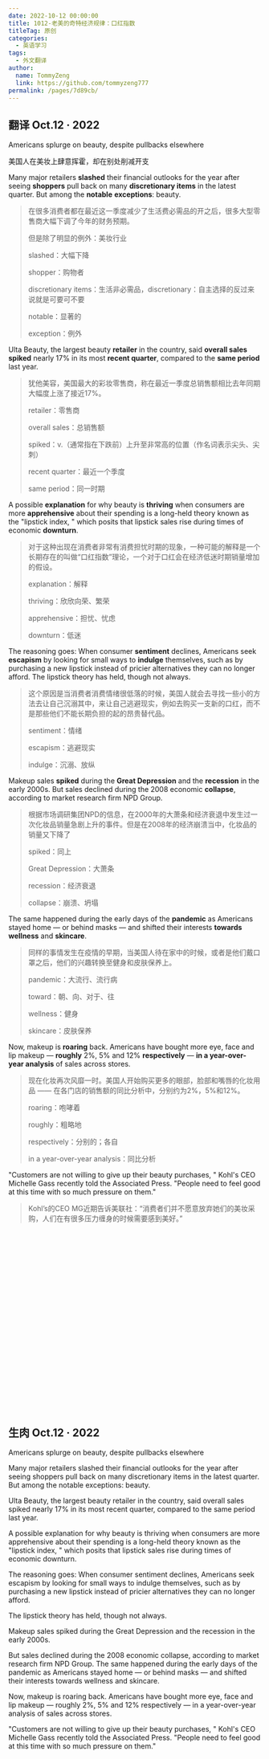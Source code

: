 ```yaml
---
date: 2022-10-12 00:00:00
title: 1012-老美的奇特经济规律：口红指数
titleTag: 原创
categories: 
  - 英语学习
tags: 
  - 外文翻译
author: 
  name: TommyZeng
  link: https://github.com/tommyzeng777
permalink: /pages/7d89cb/
---
```



## 翻译 Oct.12 · 2022
Americans splurge on beauty, despite pullbacks elsewhere

美国人在美妆上肆意挥霍，却在别处削减开支

Many major retailers **slashed** their financial outlooks for the year after seeing **shoppers** pull back on many **discretionary items** in the latest quarter. But among the **notable** **exceptions**: beauty.<!-- more -->

> 在很多消费者都在最近这一季度减少了生活费必需品的开之后，很多大型零售商大幅下调了今年的财务预期。
>
> 但是除了明显的例外：美妆行业
>
> slashed：大幅下降
>
> shopper：购物者
>
> discretionary items：生活非必需品，discretionary：自主选择的反过来说就是可要可不要
>
> notable：显著的
>
> exception：例外

Ulta Beauty, the largest beauty **retailer** in the country, said **overall sales** **spiked** nearly 17% in its most **recent quarter**, compared to the **same period** last year.

> 犹他美容，美国最大的彩妆零售商，称在最近一季度总销售额相比去年同期大幅度上涨了接近17%。
>
> retailer：零售商
>
> overall sales：总销售额
>
> spiked：v.（通常指在下跌前）上升至非常高的位置（作名词表示尖头、尖刺）
>
> recent quarter：最近一个季度
>
> same period：同一时期

A possible **explanation** for why beauty is **thriving** when consumers are more **apprehensive** about their spending is a long-held theory known as the "lipstick index, " which posits that lipstick sales rise during times of economic **downturn**.

> 对于这种出现在消费者非常有消费担忧时期的现象，一种可能的解释是一个长期存在的叫做“口红指数”理论，一个对于口红会在经济低迷时期销量增加的假设。
>
> explanation：解释
>
> thriving：欣欣向荣、繁荣
>
> apprehensive：担忧、忧虑
>
> downturn：低迷

The reasoning goes: When consumer **sentiment** declines, Americans seek **escapism** by looking for small ways to **indulge** themselves, such as by purchasing a new lipstick instead of pricier alternatives they can no longer afford.
The lipstick theory has held, though not always.

> 这个原因是当消费者消费情绪很低落的时候，美国人就会去寻找一些小的方法去让自己沉溺其中，来让自己逃避现实，例如去购买一支新的口红，而不是那些他们不能长期负担的起的昂贵替代品。
>
> sentiment：情绪
>
> escapism：逃避现实
>
> indulge：沉溺、放纵

Makeup sales **spiked** during the **Great Depression** and the **recession** in the early 2000s. But sales declined during the 2008 economic **collapse**, according to market research firm NPD Group.

> 根据市场调研集团NPD的信息，在2000年的大萧条和经济衰退中发生过一次化妆品销量急剧上升的事件。但是在2008年的经济崩溃当中，化妆品的销量又下降了
>
> spiked：同上
>
> Great Depression：大萧条
>
> recession：经济衰退
>
> collapse：崩溃、坍塌

The same happened during the early days of the **pandemic** as Americans stayed home — or behind masks — and shifted their interests **towards** **wellness** and **skincare**.

> 同样的事情发生在疫情的早期，当美国人待在家中的时候，或者是他们戴口罩之后，他们的兴趣转换至健身和皮肤保养上。
>
> pandemic：大流行、流行病
>
> toward：朝、向、对于、往
>
> wellness：健身
>
> skincare：皮肤保养

Now, makeup is **roaring** back. Americans have bought more eye, face and lip makeup — **roughly** 2%, 5% and 12% **respectively** — **in a year-over-year analysis** of sales across stores.

> 现在化妆再次风靡一时。美国人开始购买更多的眼部，脸部和嘴唇的化妆用品 —— 在各门店的销售额的同比分析中，分别约为2%，5%和12%。
>
> roaring：咆哮着
>
> roughly：粗略地
>
> respectively：分别的；各自
>
> in a year-over-year analysis：同比分析

"Customers are not willing to give up their beauty purchases, " Kohl's CEO Michelle Gass recently told the Associated Press. "People need to feel good at this time with so much pressure on them."

> Kohl’s的CEO MG近期告诉美联社：“消费者们并不愿意放弃她们的美妆采购，人们在有很多压力缠身的时候需要感到美好。”

<br><br><br><br><br><br><br><br><br><br><br><br><br><br><br><br><br><br><br><br><br>


## 生肉 Oct.12 · 2022
Americans splurge on beauty, despite pullbacks elsewhere


Many major retailers slashed their financial outlooks for the year after seeing shoppers pull back on many discretionary items in the latest quarter. But among the notable exceptions: beauty.

Ulta Beauty, the largest beauty retailer in the country, said overall sales spiked nearly 17% in its most recent quarter, compared to the same period last year.

A possible explanation for why beauty is thriving when consumers are more apprehensive about their spending is a long-held theory known as the "lipstick index, " which posits that lipstick sales rise during times of economic downturn.

The reasoning goes: When consumer sentiment declines, Americans seek escapism by looking for small ways to indulge themselves, such as by purchasing a new lipstick instead of pricier alternatives they can no longer afford.

The lipstick theory has held, though not always.

Makeup sales spiked during the Great Depression and the recession in the early 2000s.

But sales declined during the 2008 economic collapse, according to market research firm NPD Group. The same happened during the early days of the pandemic as Americans stayed home — or behind masks — and shifted their interests towards wellness and skincare.

Now, makeup is roaring back. Americans have bought more eye, face and lip makeup — roughly 2%, 5% and 12% respectively — in a year-over-year analysis of sales across stores.

"Customers are not willing to give up their beauty purchases, " Kohl's CEO Michelle Gass recently told the Associated Press. "People need to feel good at this time with so much pressure on them."

